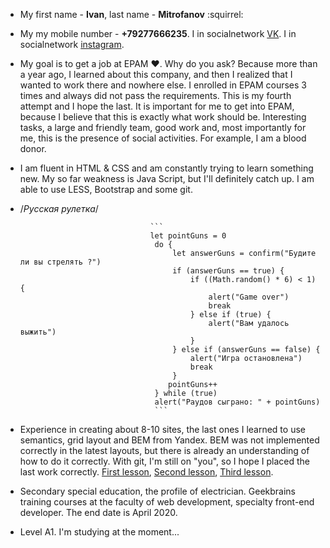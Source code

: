 * My first name - **Ivan**, last name - **Mitrofanov** :squirrel:

* My my mobile number - **+79277666235**. I in socialnetwork [VK](https://vk.com/ivanmit). I in socialnetwork [instagram](https://www.instagram.com/bee_bz_bz/?hl=ru). 
* My goal is to get a job at EPAM :heart:. Why do you ask? Because more than a year ago, I learned about this company, and then I realized that I wanted to work there and nowhere else. I enrolled in EPAM courses 3 times and always did not pass the requirements. This is my fourth attempt and I hope the last.
It is important for me to get into EPAM, because I believe that this is exactly what work should be. Interesting tasks, a large and friendly team, good work and, most importantly for me, this is the presence of social activities. For example, I am a blood donor.

* I am fluent in HTML & CSS and am constantly trying to learn something new. My so far weakness is Java Script, but I'll definitely catch up. I am able to use LESS, Bootstrap and some git.
* /*Русская рулетка*/

                                   ```
                                   let pointGuns = 0
                                    do {
                                        let answerGuns = confirm("Будите ли вы стрелять ?")
                                        if (answerGuns == true) {
                                            if ((Math.random() * 6) < 1) {
                                                alert("Game over")
                                                break
                                            } else if (true) {
                                                alert("Вам удалось выжить")
                                            }
                                        } else if (answerGuns == false) {
                                            alert("Игра остановлена")
                                            break
                                        }
                                       pointGuns++
                                    } while (true)
                                    alert("Раудов сыграно: " + pointGuns)
                                    ```
        
* Experience in creating about 8-10 sites, the last ones I learned to use semantics, grid layout and BEM from Yandex. BEM was not implemented correctly in the latest layouts, but there is already an understanding of how to do it correctly. With git, I'm still on "you", so I hope I placed the last work correctly. [First lesson](https://github.com/Pipal96/-Geekbrains.-Web-conference.-Site-one), [Second lesson](https://github.com/Pipal96/-Geekbrains.-Web-conference.-Site-two), [Third lesson](https://github.com/Pipal96/-Geekbrains.-Web-conference.-Site-Three).

* Secondary special education, the profile of electrician. Geekbrains training courses at the faculty of web development, specialty front-end developer. The end date is April 2020.

* Level A1. I'm studying at the moment...
